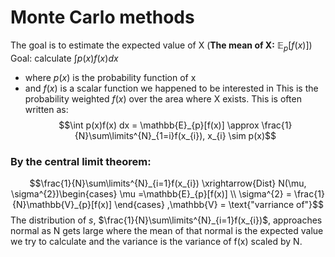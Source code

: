 # Monte Carlo methods
The goal is to estimate the expected value of X (**The mean of X:** $\mathbb{E}_{p}[f(x)]$)
 Goal: calculate $\int p(x)f(x) dx$
 - where $p(x)$ is the probability function of x 
 - and $f(x)$ is a scalar function we happened to be interested in
 This is the probability weighted $f(x)$ over the area where X exists. This is often written as:
 $$\int p(x)f(x) dx = \mathbb{E}_{p}[f(x)] \approx \frac{1}{N}\sum\limits^{N}_{1=i}f(x_{i}), x_{i} \sim p(x)$$ 
 ### By the **central limit theorem**:
  $$\frac{1}{N}\sum\limits^{N}_{i=1}f(x_{i}) \xrightarrow{Dist} N(\mu, \sigma^{2})\begin{cases}
\mu =\mathbb{E}_{p}[f(x)]  \\
\sigma^{2} = \frac{1}{N}\mathbb{V}_{p}[f(x)]
\end{cases} ,\mathbb{V} = \text{"varriance of"}$$
The distribution of *s*, $\frac{1}{N}\sum\limits^{N}_{i=1}f(x_{i})$, approaches normal as N gets large where the mean of that normal is the expected value we try to calculate and the variance is the variance of f(x) scaled by N.